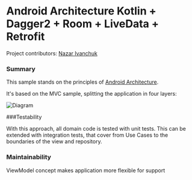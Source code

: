 # Android Architecture Kotlin + Dagger2 + Room + LiveData + Retrofit

Project contributors: [Nazar Ivanchuk](https://goo.gl/1185SB)

### Summary
This sample stands on the principles of [Android Architecture](https://goo.gl/p917KL).

It's based on the MVC sample, splitting the application in four layers:

<img src="https://developer.android.com/topic/libraries/architecture/images/final-architecture.png" alt="Diagram"/>

###Testability

With this approach, all domain code is tested with unit tests. This can be extended with integration tests, that cover from Use Cases to the boundaries of the view and repository.

### Maintainability

ViewModel concept makes application more flexible for support 
